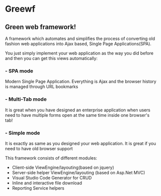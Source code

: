 # Greewf

## Green web framework!

A framework which automates and simplifies the process of converting old fashion web applications into Ajax based, Single Page Applications(SPA).

You just simply implement your web application as the way you did before and then you can get this views automatically: 
### - SPA mode 
Modern Single Page Application. Everything is Ajax and the browser history is managed through URL bookmarks

### - Multi-Tab mode
It is great when you have designed an enterprise application when users need to have multiple forms open at the same time inside one browser's tab!  

### - Simple mode
It is exactly as same as you designed your web application. It is great if you need to have old browser support 

This framework consists of different modules:
- Client-side ViewEngine/layouting(based on jquery) 
- Server-side helper ViewEngine/layouting (based on Asp.Net MVC)
- Visual Studio Code Generator for CRUD 
- Inline and interactive file download
- Reporting Service helpers
